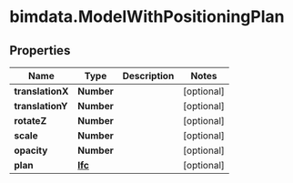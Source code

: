 # bimdata.ModelWithPositioningPlan

## Properties

Name | Type | Description | Notes
------------ | ------------- | ------------- | -------------
**translationX** | **Number** |  | [optional] 
**translationY** | **Number** |  | [optional] 
**rotateZ** | **Number** |  | [optional] 
**scale** | **Number** |  | [optional] 
**opacity** | **Number** |  | [optional] 
**plan** | [**Ifc**](Ifc.md) |  | [optional] 


